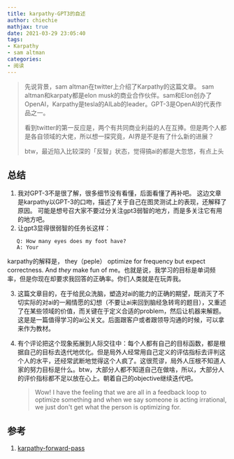 ```yaml
---
title: karpathy-GPT3的自述
author: chiechie
mathjax: true
date: 2021-03-29 23:05:40
tags:
- Karpathy
- sam altman
categories:
- 阅读
---
```


> 先说背景，sam altman在twitter上介绍了Karpathy的这篇文章。 sam altman和karpaty都是elon musk的商业合作伙伴。sam和Elon创办了OpenAI，Karpathy是tesla的AILab的leader。GPT-3是OpenAI的代表作品之一。
> 
> 看到twitter的第一反应是，两个有共同商业利益的人在互捧。但是两个人都是各自领域的大佬，所以想一探究竟，AI界是不是有了什么新的进展？
> 
> btw，最近陷入比较深的「反智」状态，觉得搞ai的都是大忽悠，有点上头


## 总结
1. 我对GPT-3不是很了解，很多细节没有看懂，后面看懂了再补吧。
这边文章是karpathy以GPT-3的口吻，描述了关于自己在图灵测试上的表现，还解释了原因。
可能是想号召大家不要过分关注gpt3弱智的地方，而是多关注它有用的地方吧。
2. 让gpt3显得很弱智的任务长这样：
```
   Q: How many eyes does my foot have?
   A: Your 
```
karpathy的解释是， they（peple） optimize for frequency but expect correctness. And *they* make fun of me。也就是说，我学习的目标是单词频率，但是你现在却要求我回答的正确率。你们人类就是在玩弄我。

3. 这篇文章目的，在于给民众洗脑，塑造对ai的能力的正确的期望，既消灭了不切实际的对ai的一厢情愿的幻想（不要让ai来回到脑经急转弯的题目），又重述了在某些领域的价值，而关键在于定义合适的problem，然后让机器来解题。这是是一篇值得学习的ai公关文。后面跟客户或者跟领导沟通的时候，可以拿来作为教材。
   
4. 有个评论把这个现象拓展到人际交往中：每个人都有自己的目标函数，都是根据自己的目标去迭代地优化。但是局外人经常用自己定义的评估指标去评判这个人的水平，还经常武断地觉得这个人疯了。这很荒谬，局外人压根不知道人家的努力目标是什么。btw，大部分人都不知道自己在做啥，所以，大部分人的评价指标都不足以放在心上。朝着自己的objective继续迭代吧。
   
    > Wow! I have the feeling that we are all in a feedback loop to optimize something and when we say someone is acting irrational, we just don't get what the person is optimizing for.



## 参考
1. [karpathy-forward-pass](https://karpathy.github.io/2021/03/27/forward-pass/)